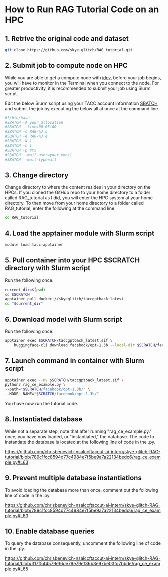 # How to Run RAG Tutorial Code on an HPC

## 1. Retrive the original code and dataset 

```bash
git clone https://github.com/skye-glitch/RAG_tutorial.git
```

## 2. Submit job to compute node on HPC

While you are able to get a compute node with [idev](https://docs.tacc.utexas.edu/software/idev/), before your job begins, you will have to monitor in the Terminal when you connect to the node. For greater productivity, it is recommended to submit your job using Slurm script. 

Edit the below Slurm script using your TACC account information [SBATCH](https://tacc.github.io/TeachingWithTACC/02.running_jobs/) and submit the job by executing the below all at once at the command line.

```bash
#!/bin/bash
#SBATCH -A your_allocation
#SBATCH --time=00:05:00
#SBATCH -o RAG-%J.o
#SBATCH -e RAG-%J.e
#SBATCH -N 1
#SBATCH -n 1
#SBATCH -p rtx
#SBATCH --mail-user=your_email
#SBATCH --mail-type=all
```

## 3. Change directory

Change directory to where the content resides in your directory on the HPCs. If you cloned the GitHub repo to your home directory to a folder called RAG_tutorial as I did, you will enter the HPC system at your home directory. To then move from your home directory to a folder called RAG_tutorial, enter the following at the command line.

```bash
cd RAG_tutorial
```

## 4. Load the apptainer module with Slurm script

```bash
module load tacc-apptainer
```

## 5. Pull container into your HPC $SCRATCH directory with Slurm script
Run the following once.

```bash
current_dir=$(pwd)
cd $SCRATCH
apptainer pull docker://skyeglitch/taccgptback:latest
cd "$current_dir"
```

## 6. Download model with Slurm script
Run the following once.

```bash
apptainer exec $SCRATCH/taccgptback_latest.sif \
    huggingface-cli download facebook/opt-1.3b --local-dir $SCRATCH/facebook/opt-1.3b/
```

## 7. Launch command in container with Slurm script

```bash
apptainer exec --nv $SCRATCH/taccgptback_latest.sif \
python3 rag_ce_example.py \
--path="$SCRATCH/facebook/opt-1.3b/" \
--MODEL_NAME="$SCRATCH/facebook/opt-1.3b/" 
```

You have now run the tutorial code.

## 8. Instantiated database

While not a separate step, note that after running "rag_ce_example.py." once, you have now loaded, or "instantiated," the database. The code to instantiate the database is located at the following line of code in the .py.

https://github.com/chrisbenevich-nsalccftaccut-ai-intern/skye-glitch-RAG-tutorial/blob/789c1fcc8594d77c4984e7f5be9a7a22134bedc6/rag_ce_example.py#L63  

## 9. Prevent multiple database instantiations

To avoid loading the database more than once, comment out the following line of code in the .py.

https://github.com/chrisbenevich-nsalccftaccut-ai-intern/skye-glitch-RAG-tutorial/blob/789c1fcc8594d77c4984e7f5be9a7a22134bedc6/rag_ce_example.py#L63

## 10. Enable database queries

To query the database consequently, uncomment the following line of code in the .py.

https://github.com/chrisbenevich-nsalccftaccut-ai-intern/skye-glitch-RAG-tutorial/blob/317f544579e16de79e79ef36b3e97be03fd7bbde/rag_ce_example.py#L65

